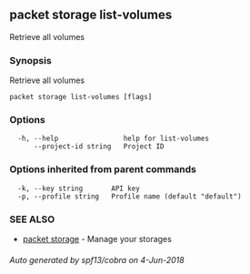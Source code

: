 ## packet storage list-volumes

Retrieve all volumes

### Synopsis

Retrieve all volumes

```
packet storage list-volumes [flags]
```

### Options

```
  -h, --help                help for list-volumes
      --project-id string   Project ID
```

### Options inherited from parent commands

```
  -k, --key string       API key
  -p, --profile string   Profile name (default "default")
```

### SEE ALSO

* [packet storage](packet_storage.md)	 - Manage your storages

###### Auto generated by spf13/cobra on 4-Jun-2018
